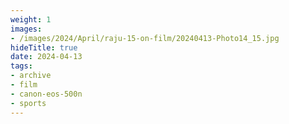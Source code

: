 ```yaml
---
weight: 1
images:
- /images/2024/April/raju-15-on-film/20240413-Photo14_15.jpg
hideTitle: true
date: 2024-04-13
tags:
- archive
- film
- canon-eos-500n
- sports
---
```

